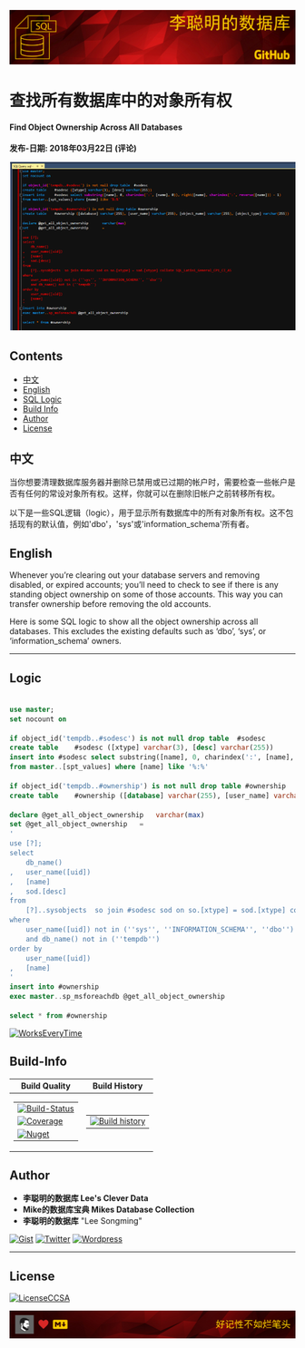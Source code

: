 ![CLEVER DATA GIT REPO](https://raw.githubusercontent.com/LiCongMingDeShujuku/git-resources/master/0-clever-data-github.png "李聪明的数据库")

# 查找所有数据库中的对象所有权
#### Find Object Ownership Across All Databases
**发布-日期: 2018年03月22日 (评论)**

![#](images/find-object-onwership-across-alldatabases-a.png?raw=true "#")

## Contents

- [中文](#中文)
- [English](#English)
- [SQL Logic](#Logic)
- [Build Info](#Build-Info)
- [Author](#Author)
- [License](#License) 


## 中文
当你想要清理数据库服务器并删除已禁用或已过期的帐户时，需要检查一些帐户是否有任何的常设对象所有权。这样，你就可以在删除旧帐户之前转移所有权。

以下是一些SQL逻辑（logic），用于显示所有数据库中的所有对象所有权。这不包括现有的默认值，例如'dbo'，'sys'或'information_schema'所有者。

## English
Whenever you’re clearing out your database servers and removing disabled, or expired accounts; you’ll need to check to see if there is any standing object ownership on some of those accounts. This way you can transfer ownership before removing the old accounts.

Here is some SQL logic to show all the object ownership across all databases. This excludes the existing defaults such as ‘dbo’, ‘sys’, or ‘information_schema’ owners.

---
## Logic
```SQL

use master;
set nocount on
 
if object_id('tempdb..#sodesc') is not null drop table  #sodesc
create table    #sodesc ([xtype] varchar(3), [desc] varchar(255))
insert into #sodesc select substring([name], 0, charindex(':', [name], 0)), right([name], charindex(':', reverse([name])) - 1) 
from master..[spt_values] where [name] like '%:%'
 
if object_id('tempdb..#ownership') is not null drop table #ownership
create table    #ownership ([database] varchar(255), [user_name] varchar(255), [object_name] varchar(255), [object_type] varchar(255))
 
declare @get_all_object_ownership   varchar(max)
set @get_all_object_ownership   =
'
use [?]; 
select
    db_name()
,   user_name([uid])
,   [name]
,   sod.[desc]
from
    [?]..sysobjects  so join #sodesc sod on so.[xtype] = sod.[xtype] collate SQL_Latin1_General_CP1_CI_AS
where
    user_name([uid]) not in (''sys'', ''INFORMATION_SCHEMA'', ''dbo'')
    and db_name() not in (''tempdb'')
order by
    user_name([uid])
,   [name]
'
insert into #ownership
exec master..sp_msforeachdb @get_all_object_ownership 
 
select * from #ownership

```



[![WorksEveryTime](https://forthebadge.com/images/badges/60-percent-of-the-time-works-every-time.svg)](https://shitday.de/)

## Build-Info

| Build Quality | Build History |
|--|--|
|<table><tr><td>[![Build-Status](https://ci.appveyor.com/api/projects/status/pjxh5g91jpbh7t84?svg?style=flat-square)](#)</td></tr><tr><td>[![Coverage](https://coveralls.io/repos/github/tygerbytes/ResourceFitness/badge.svg?style=flat-square)](#)</td></tr><tr><td>[![Nuget](https://img.shields.io/nuget/v/TW.Resfit.Core.svg?style=flat-square)](#)</td></tr></table>|<table><tr><td>[![Build history](https://buildstats.info/appveyor/chart/tygerbytes/resourcefitness)](#)</td></tr></table>|

## Author

- **李聪明的数据库 Lee's Clever Data**
- **Mike的数据库宝典 Mikes Database Collection**
- **李聪明的数据库** "Lee Songming"

[![Gist](https://img.shields.io/badge/Gist-李聪明的数据库-<COLOR>.svg)](https://gist.github.com/congmingshuju)
[![Twitter](https://img.shields.io/badge/Twitter-mike的数据库宝典-<COLOR>.svg)](https://twitter.com/mikesdatawork?lang=en)
[![Wordpress](https://img.shields.io/badge/Wordpress-mike的数据库宝典-<COLOR>.svg)](https://mikesdatawork.wordpress.com/)

---
## License
[![LicenseCCSA](https://img.shields.io/badge/License-CreativeCommonsSA-<COLOR>.svg)](https://creativecommons.org/share-your-work/licensing-types-examples/)

![Lee Songming](https://raw.githubusercontent.com/LiCongMingDeShujuku/git-resources/master/1-clever-data-github.png "李聪明的数据库")

